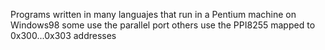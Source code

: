 Programs written in many languajes that run in a Pentium machine on Windows98
some use the parallel port others use the PPI8255 mapped to 0x300...0x303 addresses
